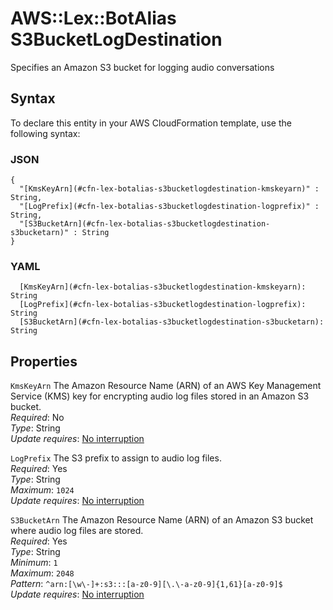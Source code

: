 # AWS::Lex::BotAlias S3BucketLogDestination<a name="aws-properties-lex-botalias-s3bucketlogdestination"></a>

Specifies an Amazon S3 bucket for logging audio conversations

## Syntax<a name="aws-properties-lex-botalias-s3bucketlogdestination-syntax"></a>

To declare this entity in your AWS CloudFormation template, use the following syntax:

### JSON<a name="aws-properties-lex-botalias-s3bucketlogdestination-syntax.json"></a>

```
{
  "[KmsKeyArn](#cfn-lex-botalias-s3bucketlogdestination-kmskeyarn)" : String,
  "[LogPrefix](#cfn-lex-botalias-s3bucketlogdestination-logprefix)" : String,
  "[S3BucketArn](#cfn-lex-botalias-s3bucketlogdestination-s3bucketarn)" : String
}
```

### YAML<a name="aws-properties-lex-botalias-s3bucketlogdestination-syntax.yaml"></a>

```
  [KmsKeyArn](#cfn-lex-botalias-s3bucketlogdestination-kmskeyarn): String
  [LogPrefix](#cfn-lex-botalias-s3bucketlogdestination-logprefix): String
  [S3BucketArn](#cfn-lex-botalias-s3bucketlogdestination-s3bucketarn): String
```

## Properties<a name="aws-properties-lex-botalias-s3bucketlogdestination-properties"></a>

`KmsKeyArn`  <a name="cfn-lex-botalias-s3bucketlogdestination-kmskeyarn"></a>
The Amazon Resource Name \(ARN\) of an AWS Key Management Service \(KMS\) key for encrypting audio log files stored in an Amazon S3 bucket\.  
*Required*: No  
*Type*: String  
*Update requires*: [No interruption](https://docs.aws.amazon.com/AWSCloudFormation/latest/UserGuide/using-cfn-updating-stacks-update-behaviors.html#update-no-interrupt)

`LogPrefix`  <a name="cfn-lex-botalias-s3bucketlogdestination-logprefix"></a>
The S3 prefix to assign to audio log files\.  
*Required*: Yes  
*Type*: String  
*Maximum*: `1024`  
*Update requires*: [No interruption](https://docs.aws.amazon.com/AWSCloudFormation/latest/UserGuide/using-cfn-updating-stacks-update-behaviors.html#update-no-interrupt)

`S3BucketArn`  <a name="cfn-lex-botalias-s3bucketlogdestination-s3bucketarn"></a>
The Amazon Resource Name \(ARN\) of an Amazon S3 bucket where audio log files are stored\.  
*Required*: Yes  
*Type*: String  
*Minimum*: `1`  
*Maximum*: `2048`  
*Pattern*: `^arn:[\w\-]+:s3:::[a-z0-9][\.\-a-z0-9]{1,61}[a-z0-9]$`  
*Update requires*: [No interruption](https://docs.aws.amazon.com/AWSCloudFormation/latest/UserGuide/using-cfn-updating-stacks-update-behaviors.html#update-no-interrupt)